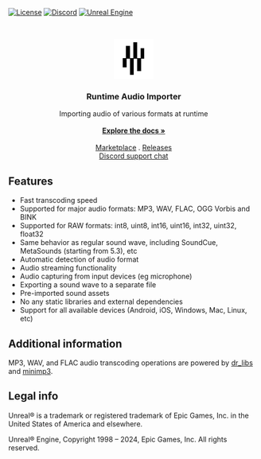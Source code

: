 <a href="https://github.com/gtreshchev/RuntimeAudioImporter/blob/main/LICENSE">![License](https://img.shields.io/badge/license-MIT-brightgreen.svg)</a>
<a href="https://georgy.dev/discord">![Discord](https://img.shields.io/discord/1055168498919284786.svg?label=Discord&logo=discord&color=7289DA&labelColor=2C2F33)</a>
<a href="https://www.unrealengine.com/">![Unreal Engine](https://img.shields.io/badge/Unreal-4.24%2B-dea309)</a>

<br/>
<p align="center">
  <a href="https://github.com/gtreshchev/RuntimeAudioImporter">
    <img src="Resources/Icon128.png" alt="Logo" width="80" height="80">
  </a>

<h3 align="center">Runtime Audio Importer</h3>

  <p align="center">
    Importing audio of various formats at runtime
    <br/>
    <br/>
    <a href="https://github.com/gtreshchev/RuntimeAudioImporter/wiki"><strong>Explore the docs »</strong></a>
    <br/>
    <br/>
    <a href="https://unrealengine.com/marketplace/product/runtime-audio-importer">Marketplace</a>
    .
    <a href="https://github.com/gtreshchev/RuntimeAudioImporter/releases">Releases</a>
    <br/>
    <a href="https://georgy.dev/discord">Discord support chat</a>
  </p>

## Features

- Fast transcoding speed
- Supported for major audio formats: MP3, WAV, FLAC, OGG Vorbis and BINK
- Supported for RAW formats: int8, uint8, int16, uint16, int32, uint32, float32
- Same behavior as regular sound wave, including SoundCue, MetaSounds (starting from 5.3), etc
- Automatic detection of audio format
- Audio streaming functionality
- Audio capturing from input devices (eg microphone)
- Exporting a sound wave to a separate file
- Pre-imported sound assets
- No any static libraries and external dependencies
- Support for all available devices (Android, iOS, Windows, Mac, Linux, etc)

## Additional information

MP3, WAV, and FLAC audio transcoding operations are powered by [dr_libs](https://github.com/mackron/dr_libs) and [minimp3](https://github.com/lieff/minimp3).

## Legal info

Unreal® is a trademark or registered trademark of Epic Games, Inc. in the United States of America and elsewhere.

Unreal® Engine, Copyright 1998 – 2024, Epic Games, Inc. All rights reserved.

